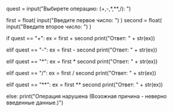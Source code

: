 quest = input("Выбирете операцию: (+,-,*,**,/): ")

first = float( input("Введите первое число: ") )
second = float( input("Введите второе число: ") )

if quest == "+":
	ex = first + second
	print("Ответ: " + str(ex))

elif quest == "-":
	ex = first - second
	print("Ответ: " + str(ex))

elif quest == "*":
	ex = first * second
	print("Ответ: " + str(ex))

elif quest == "/":
	ex = first / second
	print("Ответ: " + str(ex))

elif quest == "**":
	ex = first ** second
	print("Ответ: " + str(ex))

else:
	print("Операция нарушена (Возожная причина - неверно введенные данные.)")
